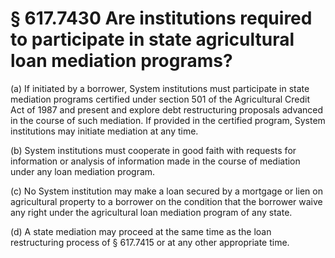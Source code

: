 # § 617.7430   Are institutions required to participate in state agricultural loan mediation programs?

(a) If initiated by a borrower, System institutions must participate in state mediation programs certified under section 501 of the Agricultural Credit Act of 1987 and present and explore debt restructuring proposals advanced in the course of such mediation. If provided in the certified program, System institutions may initiate mediation at any time. 


(b) System institutions must cooperate in good faith with requests for information or analysis of information made in the course of mediation under any loan mediation program. 


(c) No System institution may make a loan secured by a mortgage or lien on agricultural property to a borrower on the condition that the borrower waive any right under the agricultural loan mediation program of any state. 


(d) A state mediation may proceed at the same time as the loan restructuring process of § 617.7415 or at any other appropriate time.




